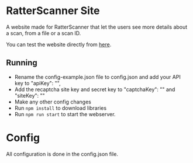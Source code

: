 # RatterScanner Site

A website made for RatterScanner that let the users see more details about a scan, from a file or a scan ID.

You can test the website directly from [here](https://scan.ratterscanner.com/).

## Running

- Rename the config-example.json file to config.json and add your API key to "apiKey": "<apikeyGoHere>",
- Add the recaptcha site key and secret key to  "captchaKey": "<captchaKeyGoHere>" and "siteKey": "<siteKeygoHere>"
- Make any other config changes 
- Run `npm install` to download libraries
- Run `npm run start` to start the webserver.

# Config
All configuration is done in the config.json file.
